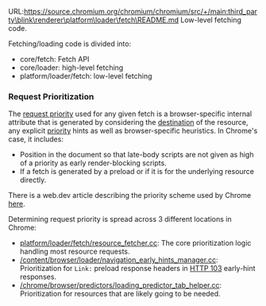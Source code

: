URL:https://source.chromium.org/chromium/chromium/src/+/main:third_party\blink\renderer\platform\loader\fetch\README.md
Low-level fetching code.

Fetching/loading code is divided into:
- core/fetch: Fetch API
- core/loader: high-level fetching
- platform/loader/fetch: low-level fetching

### Request Prioritization

The [request priority](https://fetch.spec.whatwg.org/#request-internal-priority)
used for any given fetch is a browser-specific internal attribute that is
generated by considering the
[destination](https://fetch.spec.whatwg.org/#concept-request-destination)
of the resource, any explicit
[priority](https://fetch.spec.whatwg.org/#request-priority) hints as well as
browser-specific heuristics. In Chrome's case, it includes:
* Position in the document so that late-body scripts are not given as high of
a priority as early render-blocking scripts.
* If a fetch is generated by a preload or if it is for the underlying resource
directly.

There is a web.dev article describing the priority scheme used by Chrome
[here](https://web.dev/priority-hints/#browser-priority-and-fetchpriority).

Determining request priority is spread across 3 different locations in Chrome:
- [platform/loader/fetch/resource_fetcher.cc](resource_fetcher.cc): The core
prioritization logic handling most resource requests.
- [/content/browser/loader/navigation_early_hints_manager.cc](../../../../../../content/browser/loader/navigation_early_hints_manager.cc):
Prioritization for `Link:` preload response headers in
[HTTP 103](https://httpwg.org/specs/rfc8297.html) early-hint responses.
- [/chrome/browser/predictors/loading_predictor_tab_helper.cc](../../../../../../chrome/browser/predictors/loading_predictor_tab_helper.cc):
Prioritization for resources that are likely going to be needed.